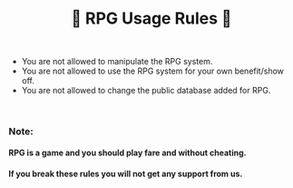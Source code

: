 <h1 align="center">🌸 RPG Usage Rules 🌸
</h1>

<br>

- You are not allowed to manipulate the RPG system.
- You are not allowed to use the RPG system for your own benefit/show off.
- You are not allowed to change the public database added for RPG.

<br>

### Note:
#### RPG is a game and you should play fare and without cheating.
#### If you break these rules you will not get any support from us.